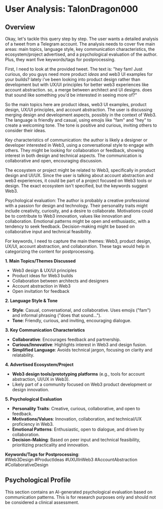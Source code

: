 # User Analysis: TalonDragon000

## Overview

<think>
Okay, let's tackle this query step by step. The user wants a detailed analysis of a tweet from a Telegram account. The analysis needs to cover five main areas: main topics, language style, key communication characteristics, the ecosystem/project advertised, and a psychological evaluation of the author. Plus, they want five keywords/tags for postprocessing.

First, I need to look at the provided tweet. The text is: "hey fam! Just curious, do you guys need more product *ideas* and web3 UI examples for your builds? lately i've been looking into product design rather than development but with UX/UI principles for better web3 experiences like account abstraction. so, a merge between architect and UI designs. does that sound like something you'd be interested in seeing more of?"

So the main topics here are product ideas, web3 UI examples, product design, UX/UI principles, and account abstraction. The user is discussing merging design and development aspects, possibly in the context of Web3. The language is friendly and casual, using emojis like "fam" and "hey" to create a welcoming tone. The tone is positive and curious, inviting others to consider their ideas.

Key characteristics of communication: the author is likely a designer or developer interested in Web3, using a conversational style to engage with others. They might be looking for collaboration or feedback, showing interest in both design and technical aspects. The communication is collaborative and open, encouraging discussion.

The ecosystem or project might be related to Web3, specifically in product design and UI/UX. Since the user is talking about account abstraction and web3 experiences, it could be part of a project focused on Web3 tools or design. The exact ecosystem isn't specified, but the keywords suggest Web3.

Psychological evaluation: The author is probably a creative professional with a passion for design and technology. Their personality traits might include creativity, curiosity, and a desire to collaborate. Motivations could be to contribute to Web3 innovation, values like innovation and collaboration. Emotional patterns might be open and enthusiastic, with a tendency to seek feedback. Decision-making might be based on collaborative input and technical feasibility.

For keywords, I need to capture the main themes: Web3, product design, UX/UI, account abstraction, and collaboration. These tags would help in categorizing the content for postprocessing.
</think>

**1. Main Topics/Themes Discussed**  
- Web3 design & UX/UI principles  
- Product ideas for Web3 builds  
- Collaboration between architects and designers  
- Account abstraction in Web3  
- Open invitation for feedback  

**2. Language Style & Tone**  
- **Style**: Casual, conversational, and collaborative. Uses emojis ("fam") and informal phrasing ("does that sound...").  
- **Tone**: Friendly, curious, and inviting, encouraging dialogue.  

**3. Key Communication Characteristics**  
- **Collaborative**: Encourages feedback and partnership.  
- **Curious/Innovative**: Highlights interest in Web3 and design fusion.  
- **Simplified Language**: Avoids technical jargon, focusing on clarity and relatability.  

**4. Advertised Ecosystem/Project**  
- **Web3 design tools/prototyping platforms** (e.g., tools for account abstraction, UI/UX in Web3).  
- Likely part of a community focused on Web3 product development or design innovation.  

**5. Psychological Evaluation**  
- **Personality Traits**: Creative, curious, collaborative, and open to feedback.  
- **Motivations/Values**: Innovation, collaboration, and technical/UX proficiency in Web3.  
- **Emotional Patterns**: Enthusiastic, open to dialogue, and driven by collaboration.  
- **Decision-Making**: Based on peer input and technical feasibility, prioritizing practicality and innovation.  

**Keywords/Tags for Postprocessing**:  
#Web3Design #ProductIdeas #UXUIInWeb3 #AccountAbstraction #CollaborativeDesign

## Psychological Profile

This section contains an AI-generated psychological evaluation based on communication patterns. This is for research purposes only and should not be considered a clinical assessment.